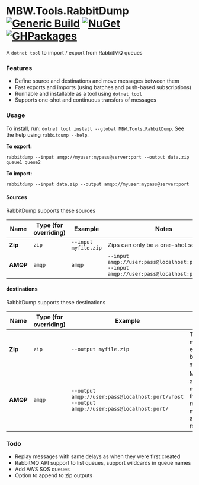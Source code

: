 # MBW.Tools.RabbitDump [![Generic Build](https://github.com/LordMike/MBW.Tools.RabbitDump/actions/workflows/dotnet.yml/badge.svg)](https://github.com/LordMike/MBW.Tools.RabbitDump/actions/workflows/dotnet.yml) [![NuGet](https://img.shields.io/nuget/v/MBW.Tools.RabbitDump.svg)](https://www.nuget.org/packages/MBW.Tools.RabbitDump) [![GHPackages](https://img.shields.io/badge/package-alpha-green)](https://github.com/LordMike/MBW.Tools.RabbitDump/packages/??)

A `dotnet tool` to import / export from RabbitMQ queues

### Features

* Define source and destinations and move messages between them
* Fast exports and imports (using batches and push-based subscriptions)
* Runnable and installable as a tool using `dotnet tool`
* Supports one-shot and continuous transfers of messages

### Usage

To install, run: `dotnet tool install --global MBW.Tools.RabbitDump`. See the help using `rabbitdump --help`.

**To export:**
```
rabbitdump --input amqp://myuser:mypass@server:port --output data.zip queue1 queue2
```

**To import:**
```
rabbitdump --input data.zip --output amqp://myuser:mypass@server:port
```

#### Sources

RabbitDump supports these sources

| Name | Type (for overriding) | Example | Notes |
|----|----|----|----|
| **Zip**  | `zip` | `--input myfile.zip` | Zips can only be a one-shot source |
| **AMQP** | `amqp` | `amqp` | `--input amqp://user:pass@localhost:port/vhost`<br/>`--input amqp://user:pass@localhost:port/` | |

#### destinations

RabbitDump supports these destinations

| Name | Type (for overriding) | Example | Notes |
|----|----|----|----|
| **Zip**  | `zip` | `--output myfile.zip` | The zip must not exist before starting |
| **AMQP** | `amqp` | `--output amqp://user:pass@localhost:port/vhost`<br/>`--output amqp://user:pass@localhost:port/` | Messages are mandatory, the receiver must be able to route them |

### Todo

* Replay messages with same delays as when they were first created
* RabbitMQ API support to list queues, support wildcards in queue names
* Add AWS SQS queues
* Option to append to zip outputs
